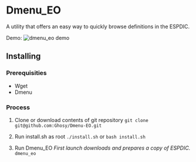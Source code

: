 # Dmenu_EO
A utility that offers an easy way to quickly browse definitions in the ESPDIC.

Demo:
![dmenu_eo demo](https://i.imgur.com/koaVI0k.gif)

## Installing

### Prerequisities
* Wget
* Dmenu

### Process
1. Clone or download contents of git repository
`git clone git@github.com:Ghosy/Dmenu-EO.git`

2. Run install.sh as root
`./install.sh`
or
`bash install.sh`

3. Run Dmenu_EO
*First launch downloads and prepares a copy of ESPDIC.*
`dmenu_eo`

